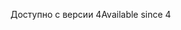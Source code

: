 <span data-ttu-id="57114-101">Доступно с версии 4</span><span class="sxs-lookup"><span data-stu-id="57114-101">Available since 4</span></span>